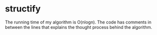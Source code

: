 # structify

The running time of my algorithm is O(nlogn).
The code has comments in between the lines that explains the thought process behind the algorithm.
